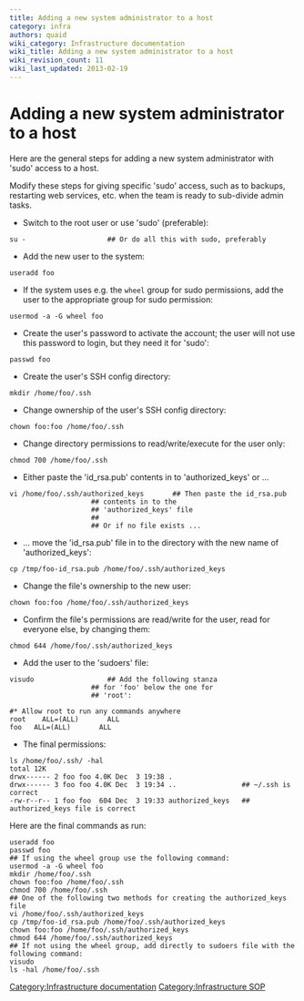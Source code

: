 ```yaml
---
title: Adding a new system administrator to a host
category: infra
authors: quaid
wiki_category: Infrastructure documentation
wiki_title: Adding a new system administrator to a host
wiki_revision_count: 11
wiki_last_updated: 2013-02-19
---
```


# Adding a new system administrator to a host

Here are the general steps for adding a new system administrator with 'sudo' access to a host.

Modify these steps for giving specific 'sudo' access, such as to backups, restarting web services, etc. when the team is ready to sub-divide admin tasks.

*   Switch to the root user or use 'sudo' (preferable):

<!-- -->

    su -                    ## Or do all this with sudo, preferably

*   Add the new user to the system:

<!-- -->

    useradd foo

*   If the system uses e.g. the `wheel` group for sudo permissions, add the user to the appropriate group for sudo permission:

<!-- -->

    usermod -a -G wheel foo

*   Create the user's password to activate the account; the user will not use this password to login, but they need it for 'sudo':

<!-- -->

    passwd foo

*   Create the user's SSH config directory:

<!-- -->

    mkdir /home/foo/.ssh

*   Change ownership of the user's SSH config directory:

<!-- -->

    chown foo:foo /home/foo/.ssh

*   Change directory permissions to read/write/execute for the user only:

<!-- -->

    chmod 700 /home/foo/.ssh

*   Either paste the 'id_rsa.pub' contents in to 'authorized_keys' or ...

<!-- -->

    vi /home/foo/.ssh/authorized_keys       ## Then paste the id_rsa.pub
                        ## contents in to the
                        ## 'authorized_keys' file
                        ##
                        ## Or if no file exists ...

*   ... move the 'id_rsa.pub' file in to the directory with the new name of 'authorized_keys':

<!-- -->

    cp /tmp/foo-id_rsa.pub /home/foo/.ssh/authorized_keys

*   Change the file's ownership to the new user:

<!-- -->

    chown foo:foo /home/foo/.ssh/authorized_keys

*   Confirm the file's permissions are read/write for the user, read for everyone else, by changing them:

<!-- -->

    chmod 644 /home/foo/.ssh/authorized_keys

*   Add the user to the 'sudoers' file:

<!-- -->

    visudo                  ## Add the following stanza
                        ## for 'foo' below the one for
                        ## 'root':

    #* Allow root to run any commands anywhere
    root    ALL=(ALL)       ALL
    foo   ALL=(ALL)       ALL

*   The final permissions:

<!-- -->

    ls /home/foo/.ssh/ -hal
    total 12K
    drwx------ 2 foo foo 4.0K Dec  3 19:38 .                 
    drwx------ 3 foo foo 4.0K Dec  3 19:34 ..                ## ~/.ssh is correct
    -rw-r--r-- 1 foo foo  604 Dec  3 19:33 authorized_keys   ## authorized_keys file is correct

Here are the final commands as run:

    useradd foo
    passwd foo
    ## If using the wheel group use the following command:
    usermod -a -G wheel foo
    mkdir /home/foo/.ssh
    chown foo:foo /home/foo/.ssh
    chmod 700 /home/foo/.ssh
    ## One of the following two methods for creating the authorized_keys file
    vi /home/foo/.ssh/authorized_keys
    cp /tmp/foo-id_rsa.pub /home/foo/.ssh/authorized_keys
    chown foo:foo /home/foo/.ssh/authorized_keys
    chmod 644 /home/foo/.ssh/authorized_keys
    ## If not using the wheel group, add directly to sudoers file with the following command:
    visudo
    ls -hal /home/foo/.ssh

[Category:Infrastructure documentation](/develop/infra/infrastructure-documentation/) [Category:Infrastructure SOP](/develop/infra/infrastructure-sop/)
